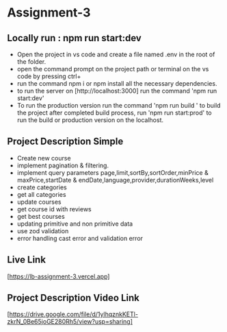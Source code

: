 # Assignment-3
## Locally run : npm run start:dev
* Open the project in vs code and create a file named .env in the root of the folder.
* open the command prompt on the project path or terminal on the vs code by pressing ctrl+
* run the command npm i or npm install all the necessary dependencies.
* to run the server on [http://localhost:3000] run the command 'npm run start:dev'
* To run the production version run the command 'npm run build ' to build the project after completed build process, run 'npm run start:prod' to run the build  or production version on the localhost.

## Project Description Simple
* Create new course
* implement pagination & filtering. 
* implement query parameters page,limit,sortBy,sortOrder,minPrice & maxPrice,startDate & endDate,language,provider,durationWeeks,level
* create categories  
* get all categories
* update courses
* get course id with reviews
* get best courses
* updating primitive and non primitive data
* use zod validation 
* error handling cast error and validation error 

## Live Link
[https://lb-assignment-3.vercel.app]

## Project Description Video Link
[https://drive.google.com/file/d/1ylhqznkKETl-zkrN_0Be65joGE280Rh5/view?usp=sharing]
